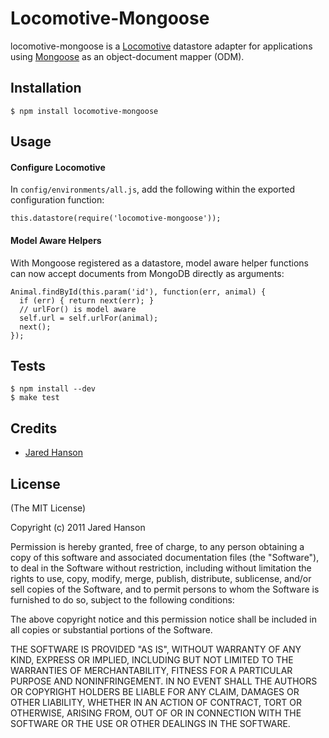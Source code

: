 # Locomotive-Mongoose

locomotive-mongoose is a [Locomotive](https://github.com/jaredhanson/locomotive)
datastore adapter for applications using [Mongoose](http://mongoosejs.com/) as
an object-document mapper (ODM).

## Installation

    $ npm install locomotive-mongoose

## Usage

#### Configure Locomotive

In `config/environments/all.js`, add the following within the exported
configuration function:

    this.datastore(require('locomotive-mongoose'));

#### Model Aware Helpers

With Mongoose registered as a datastore, model aware helper functions can now
accept documents from MongoDB directly as arguments:

    Animal.findById(this.param('id'), function(err, animal) {
      if (err) { return next(err); }
      // urlFor() is model aware
      self.url = self.urlFor(animal);
      next();
    });

## Tests

    $ npm install --dev
    $ make test

## Credits

  - [Jared Hanson](http://github.com/jaredhanson)

## License

(The MIT License)

Copyright (c) 2011 Jared Hanson

Permission is hereby granted, free of charge, to any person obtaining a copy of
this software and associated documentation files (the "Software"), to deal in
the Software without restriction, including without limitation the rights to
use, copy, modify, merge, publish, distribute, sublicense, and/or sell copies of
the Software, and to permit persons to whom the Software is furnished to do so,
subject to the following conditions:

The above copyright notice and this permission notice shall be included in all
copies or substantial portions of the Software.

THE SOFTWARE IS PROVIDED "AS IS", WITHOUT WARRANTY OF ANY KIND, EXPRESS OR
IMPLIED, INCLUDING BUT NOT LIMITED TO THE WARRANTIES OF MERCHANTABILITY, FITNESS
FOR A PARTICULAR PURPOSE AND NONINFRINGEMENT. IN NO EVENT SHALL THE AUTHORS OR
COPYRIGHT HOLDERS BE LIABLE FOR ANY CLAIM, DAMAGES OR OTHER LIABILITY, WHETHER
IN AN ACTION OF CONTRACT, TORT OR OTHERWISE, ARISING FROM, OUT OF OR IN
CONNECTION WITH THE SOFTWARE OR THE USE OR OTHER DEALINGS IN THE SOFTWARE.
